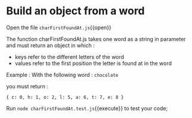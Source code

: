 # Build an object from a word

Open the file `charFirstFoundAt.js`{{open}}

The function charFirstFoundAt.js takes one word as a string in parameter and must return an object in which : 
- keys refer to the different letters of the word
- values refer to the first position the letter is found at in the word  

Example :
With the following word :
`chocolate`

you must return :

`
{
  c: 0,
  h: 1,
  o: 2,
  l: 5,
  a: 6,
  t: 7,
  e: 8
}
` 

Run `node charFirstFoundAt.test.js`{{execute}} to test your code;